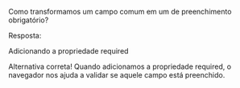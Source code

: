Como transformamos um campo comum em um de preenchimento obrigatório?

Resposta:

Adicionando a propriedade required


Alternativa correta! Quando adicionamos a propriedade required, o navegador nos ajuda a validar se aquele campo está preenchido.